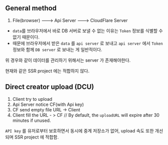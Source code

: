 ## General method

1. File(browser) ---> Api Server ---> CloudFlare Server

- `data`를 브라우저에서 바로 DB 서버로 보낼 수 없는 이유는 `Token` 정보를 식별할 수 없기 때문이다.
- 때문에 브라우저에서 받은 `data` 를 `api server` 로 보내고 `api server` 에서 `Token` 정보와 함께 `DB server` 로 보내는 게 일반적이다.

위 경우와 같이 데이터를 관리하기 위해서는 server 가 존재해야한다. 

현재와 같은 SSR project 에는 적합하지 않다. 

## Direct creator upload (DCU)

1. Client try to upload
2. Api Server notice CF(with Api key)
3. CF send empty file URL →  Client
4. Client fill the URL - > CF // By default, the `uploadURL` will expire after 30 minutes if unused.

`API key` 를 유저로부터 보호하면서 동시에 중계 저장소가 없어, upload 속도 또한 개선되며 SSR project 에 적합함.
